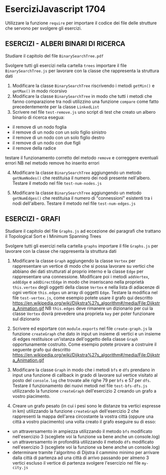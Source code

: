 # EserciziJavascript 1704

Utilizzare la funzione `require` per importare il codice dei file delle strutture che servono per
svolgere gli esercizi.

## ESERCIZI - ALBERI BINARI DI RICERCA

Studiare il capitolo del file `BinarySearchTree.pdf`

Svolgere tutti gli esercizi nella cartella `trees` importare il file `BinarySearchTree.js` per lavorare con la classe che rappresenta la struttura dati

1. Modificare la classe `BinarySearchTree` riscrivendo i metodi `getMin()` e `getMax()` in modo ricorsivo
2. Modificare la classe `BinarySearchTree` in modo che tutti i metodi che fanno comparazione tra nodi
utilizzino una funzione `compare` come fatto precedentemente per la classe `LinkedList`
3. Scrivere nel file `test-remove.js` uno script di test che creato un albero binario di ricerca esegua:
  - il remove di un nodo foglia
  - il remove di un nodo con un solo figlio sinistro
  - il remove di un nodo con un solo figlio destro
  - il remove di un nodo con due figli
  - il remove della radice

testare il funzionamento corretto del metodo `remove` e correggere eventuali errori
NB nel metodo remove ho inserito errori

4. Modificare la classe `BinarySearchTree` aggiungendo un metodo `getNumNodes()` che restituisa il numero dei nodi presente nell'albero. Testare il metodo nel file `test-num-nodes.js`

5. Modificare la classe `BinarySearchTree` aggiungendo un metodo `getNumEdges()` che restituisa il numero di "connessioni" esistenti tra i nodi dell'albero. Testare il metodo nel file `test-num-edges.js`

## ESERCIZI - GRAFI

Studiare il capitolo del file `Graphs.js` ad eccezione dei paragrafi che trattano il Topological Sort e i Minimum Spanning Trees

Svolgere tutti gli esercizi nella cartella `graphs` importare il file `Graphs.js` per lavorare con la classe che rappresenta la struttura dati

1. Modificare la classe `Graph` aggiungendo la classe `Vertex` per rappresentare un vertice di modo che si possa lavorare su vertici che abbiano dei dati strutturati al proprio interno e la classe `Edge` per rappresentare una connessione. Modificare poi i metodi `addVertex`, `addEdge` e `addDirectEdge` in modo che inseriscano nella proprietà `this.vertex` degli oggetti della classe `Vertex` e nella lista di adiacenze di ogni vertice `this.edges` un array di oggetti `Edge`.
Testare la modifica nel file `test-vertex.js`, come esempio potete usare il grafo qui descritto https://en.wikipedia.org/wiki/Dijkstra%27s_algorithm#/media/File:Dijkstra_Animation.gif
NB `this.edges` deve rimanere un dizionario per cui la classe `Vertex` dovrà prevedere una proprieta `key` per poter funzionare sul dizionario

2. Scrivere ed esportare con `module.exports` nel file `create-graph.js` la funzione `createGraph` che dato in input un insieme di vertici e un insieme di edges restituisce un'istanza dell'oggetto della classe `Graph` opportunamente costruito. Come esempio potete provare a costruire il seguente grafo qui descritto https://en.wikipedia.org/wiki/Dijkstra%27s_algorithm#/media/File:Dijkstra_Animation.gif

3. Modificare la classe `Graph` in modo che i metodi `bfs` e `dfs` prendano in input una funzione di callback in grado di lavorare sul vertice visitato al posto del `console.log` che trovate alle righe 79 per `bfs` e 57 per `dfs`. Testare il funzionamento dei nuovi metodi nel file `test-bfs-dfs.js` utilizzando la funzione `createGraph` dell'esercizio 2 creando un grafo a vostro piacimento.

4. Creare un grafo pesato (in cui i pesi sono le distanze tra vertici espresse in km) utilizzando la funzione `createGraph` dell'esercizio 2 che rappresenti la mappa dell'area circostante la vostra città (oppure una città a vostro piacimento) una volta creato il grafo eseguire su di esso:
  - un attraversamento in ampiezza utilizzando il metodo `bfs` modificato nell'esercizio 3 (scegliete voi la funzione va bene anche un console.log)
  - un attraversamento in profondità utilizzando il metodo `dfs` modificato nell'esercizio 3 (scegliete voi la funzione va bene anche un console.log)
  - determinare tramite l'algoritmo di Dijstra il cammino minimo per arrivare dalla città di partenza ad una città di arrivo passando per almeno 3 vertici escluso il vertice di partenza
svolgere l'esercizio nel file `my-city.js`

